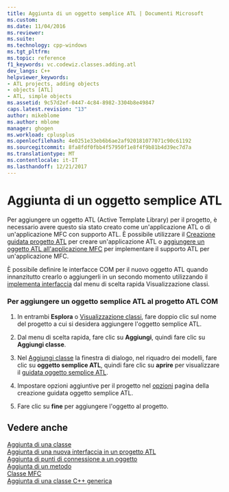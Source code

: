 ```yaml
---
title: Aggiunta di un oggetto semplice ATL | Documenti Microsoft
ms.custom: 
ms.date: 11/04/2016
ms.reviewer: 
ms.suite: 
ms.technology: cpp-windows
ms.tgt_pltfrm: 
ms.topic: reference
f1_keywords: vc.codewiz.classes.adding.atl
dev_langs: C++
helpviewer_keywords:
- ATL projects, adding objects
- objects [ATL]
- ATL, simple objects
ms.assetid: 9c57d2ef-0447-4c84-8982-3304b8e49847
caps.latest.revision: "13"
author: mikeblome
ms.author: mblome
manager: ghogen
ms.workload: cplusplus
ms.openlocfilehash: 4e0251e33eb6b6ae2af920181077071c90c61192
ms.sourcegitcommit: 8fa8fdf0fbb4f57950f1e8f4f9b81b4d39ec7d7a
ms.translationtype: MT
ms.contentlocale: it-IT
ms.lasthandoff: 12/21/2017
---
```

# <a name="adding-an-atl-simple-object"></a>Aggiunta di un oggetto semplice ATL
Per aggiungere un oggetto ATL (Active Template Library) per il progetto, è necessario avere questo sia stato creato come un'applicazione ATL o di un'applicazione MFC con supporto ATL. È possibile utilizzare il [Creazione guidata progetto ATL](../../atl/reference/atl-project-wizard.md) per creare un'applicazione ATL o [aggiungere un oggetto ATL all'applicazione MFC](../../mfc/reference/adding-atl-support-to-your-mfc-project.md) per implementare il supporto ATL per un'applicazione MFC.  
  
 È possibile definire le interfacce COM per il nuovo oggetto ATL quando innanzitutto crearlo o aggiungerli in un secondo momento utilizzando il [implementa interfaccia](../../ide/implement-interface-wizard.md) dal menu di scelta rapida Visualizzazione classi.  
  
### <a name="to-add-an-atl-simple-object-to-your-atl-com-project"></a>Per aggiungere un oggetto semplice ATL al progetto ATL COM  
  
1.  In entrambi **Esplora** o [Visualizzazione classi](http://msdn.microsoft.com/en-us/8d7430a9-3e33-454c-a9e1-a85e3d2db925), fare doppio clic sul nome del progetto a cui si desidera aggiungere l'oggetto semplice ATL.  
  
2.  Dal menu di scelta rapida, fare clic su **Aggiungi**, quindi fare clic su **Aggiungi classe**.  
  
3.  Nel [Aggiungi classe](../../ide/add-class-dialog-box.md) la finestra di dialogo, nel riquadro dei modelli, fare clic su **oggetto semplice ATL**, quindi fare clic su **aprire** per visualizzare il [guidata oggetto semplice ATL](../../atl/reference/atl-simple-object-wizard.md).  
  
4.  Impostare opzioni aggiuntive per il progetto nel [opzioni](../../atl/reference/options-atl-simple-object-wizard.md) pagina della creazione guidata oggetto semplice ATL.  
  
5.  Fare clic su **fine** per aggiungere l'oggetto al progetto.  
  
## <a name="see-also"></a>Vedere anche  
 [Aggiunta di una classe](../../ide/adding-a-class-visual-cpp.md)   
 [Aggiunta di una nuova interfaccia in un progetto ATL](../../atl/reference/adding-a-new-interface-in-an-atl-project.md)   
 [Aggiunta di punti di connessione a un oggetto](../../atl/adding-connection-points-to-an-object.md)   
 [Aggiunta di un metodo](../../ide/adding-a-method-visual-cpp.md)   
 [Classe MFC](../../mfc/reference/adding-an-mfc-class.md)   
 [Aggiunta di una classe C++ generica](../../ide/adding-a-generic-cpp-class.md)

